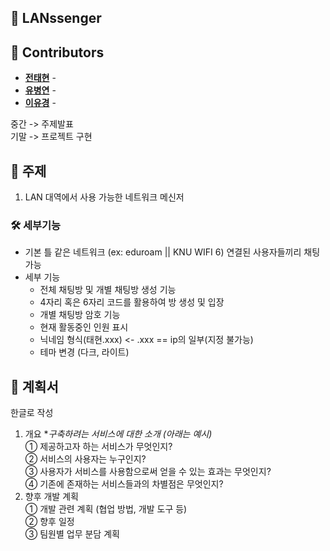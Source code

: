 ## 📌 LANssenger

## 👥 Contributors

- [**전태현**](https://github.com/taehyunjeon0203) -
- [**유병연**](https://github.com/youbyeongyeon) -
- [**이유경**](https://github.com/dldbrud) -

중간 -> 주제발표  
기말 -> 프로젝트 구현

## 🎯 주제

1. LAN 대역에서 사용 가능한 네트워크 메신저

### 🛠 세부기능

- 기본 틀
  같은 네트워크 (ex: eduroam || KNU WIFI 6) 연결된 사용자들끼리 채팅 가능
- 세부 기능
  - 전체 채팅방 및 개별 채팅방 생성 기능
  - 4자리 혹은 6자리 코드를 활용하여 방 생성 및 입장
  - 개별 채팅방 암호 기능
  - 현재 활동중인 인원 표시
  - 닉네임 형식(태현.xxx) <- .xxx == ip의 일부(지정 불가능)
  - 테마 변경 (다크, 라이트)

## 📝 계획서

한글로 작성

1. 개요 \*_구축하려는 서비스에 대한 소개 (아래는 예시)_  
   ① 제공하고자 하는 서비스가 무엇인지?  
   ② 서비스의 사용자는 누구인지?  
   ③ 사용자가 서비스를 사용함으로써 얻을 수 있는 효과는 무엇인지?  
   ④ 기존에 존재하는 서비스들과의 차별점은 무엇인지?
2. 향후 개발 계획  
   ① 개발 관련 계획 (협업 방법, 개발 도구 등)  
   ② 향후 일정  
   ③ 팀원별 업무 분담 계획
